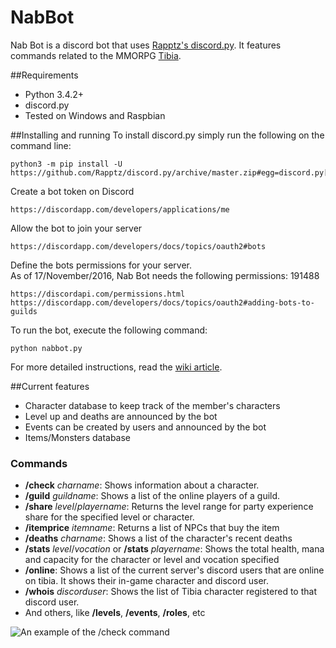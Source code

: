 # NabBot
Nab Bot is a discord bot that uses [Rapptz's discord.py](https://github.com/Rapptz/discord.py). It features commands related to the MMORPG [Tibia](http://www.tibia.com/news/?subtopic=latestnews).

##Requirements
* Python 3.4.2+
* discord.py
* Tested on Windows and Raspbian

##Installing and running
To install discord.py simply run the following on the command line:

```
python3 -m pip install -U https://github.com/Rapptz/discord.py/archive/master.zip#egg=discord.py[voice]
```

Create a bot token on Discord

```
https://discordapp.com/developers/applications/me
```

Allow the bot to join your server

```
https://discordapp.com/developers/docs/topics/oauth2#bots
```

Define the bots permissions for your server.  
As of 17/November/2016, Nab Bot needs the following permissions: 191488 

```
https://discordapi.com/permissions.html
https://discordapp.com/developers/docs/topics/oauth2#adding-bots-to-guilds
```

To run the bot, execute the following command:

```
python nabbot.py
```

For more detailed instructions, read the [wiki article](https://github.com/Galarzaa90/NabBot/wiki/Creating-a-Discord-Bot).

##Current features
* Character database to keep track of the member's characters
* Level up and deaths are announced by the bot
* Events can be created by users and announced by the bot
* Items/Monsters database


### Commands
* **/check** *charname*: Shows information about a character.
* **/guild** *guildname*: Shows a list of the online players of a guild.
* **/share** *level*/*playername*: Returns the level range for party experience share for the specified level or character.
* **/itemprice** *itemname*: Returns a list of NPCs that buy the item
* **/deaths** *charname*: Shows a list of the character's recent deaths
* **/stats** *level*/*vocation* or **/stats** *playername*: Shows the total health, mana and capacity for the character or level and vocation specified
* **/online**: Shows a list of the current server's discord users that are online on tibia. It shows their in-game character and discord user.
* **/whois** *discorduser*: Shows the list of Tibia character registered to that discord user.
* And others, like **/levels**, **/events**, **/roles**, etc

<img align="center" src="https://cloud.githubusercontent.com/assets/12865379/14549417/86905512-0274-11e6-87f0-ccbab911c820.png" alt="An example of the /check command">
